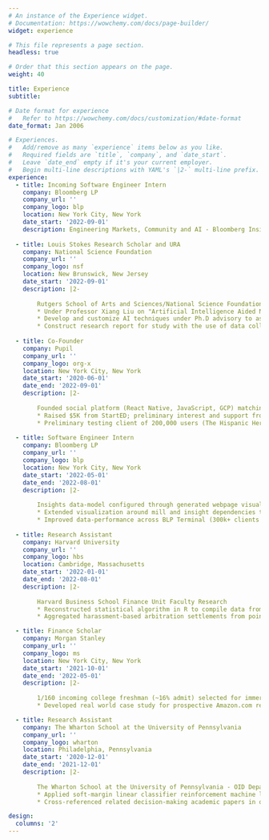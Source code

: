 ```yaml
---
# An instance of the Experience widget.
# Documentation: https://wowchemy.com/docs/page-builder/
widget: experience

# This file represents a page section.
headless: true

# Order that this section appears on the page.
weight: 40

title: Experience
subtitle:

# Date format for experience
#   Refer to https://wowchemy.com/docs/customization/#date-format
date_format: Jan 2006

# Experiences.
#   Add/remove as many `experience` items below as you like.
#   Required fields are `title`, `company`, and `date_start`.
#   Leave `date_end` empty if it's your current employer.
#   Begin multi-line descriptions with YAML's `|2-` multi-line prefix.
experience:
  - title: Incoming Software Engineer Intern
    company: Bloomberg LP
    company_url: ''
    company_logo: blp
    location: New York City, New York
    date_start: '2022-09-01'
    description: Engineering Markets, Community and AI - Bloomberg Insights Platform as a Service (IPaaS) Framework Team
    
  - title: Louis Stokes Research Scholar and URA
    company: National Science Foundation
    company_url: ''
    company_logo: nsf
    location: New Brunswick, New Jersey
    date_start: '2022-09-01'
    description: |2-
    
        Rutgers School of Arts and Sciences/National Science Foundation Funded Research
        * Under Professor Xiang Liu on "Artificial Intelligence Aided Next Generation Intelligent Transportation Systems"
        * Develop and customize AI techniques under Ph.D advisory to assess high-impact transportation issues
        * Construct research report for study with the use of data collected on AI in transportation and configured techniques
    
  - title: Co-Founder
    company: Pupil
    company_url: ''
    company_logo: org-x
    location: New York City, New York
    date_start: '2020-06-01'
    date_end: '2022-09-01'
    description: |2- 
    
        Founded social platform (React Native, JavaScript, GCP) matching high schoolers and mentors (undergraduate/graduate, alumni, affiliates) from partnered universities/organizations via an algorithm of commonalities (interests in school, study, and careers)
        * Raised $5K from StartED; preliminary interest and support from Cornell, NYU, Santa Clara University, Barnard College
        * Preliminary testing client of 200,000 users (The Hispanic Heritage Foundation) for MVP in early 2022
    
  - title: Software Engineer Intern
    company: Bloomberg LP
    company_url: ''
    company_logo: blp
    location: New York City, New York
    date_start: '2022-05-01'
    date_end: '2022-08-01'
    description: |2- 
    
        Insights data-model configured through generated webpage visualization using Python, SCSS, YAML, Web Visualizations, BBGithub/Git, Linux CLI, BCC Webservers
        * Extended visualization around mill and insight dependencies to reduce friction in data-model
        * Improved data-performance across BLP Terminal (300k+ clients worldwide)
       
  - title: Research Assistant
    company: Harvard University
    company_url: ''
    company_logo: hbs
    location: Cambridge, Massachusetts
    date_start: '2022-01-01'
    date_end: '2022-08-01'
    description: |2- 
    
        Harvard Business School Finance Unit Faculty Research
        * Reconstructed statistical algorithm in R to compile data from a set of 300+ case documents, and examining case documents to configure conclusions for the study
        * Aggregated harassment-based arbitration settlements from points of contacts within securities organizations, in order to analyze trends in discrimination

  - title: Finance Scholar
    company: Morgan Stanley
    company_url: ''
    company_logo: ms
    location: New York City, New York
    date_start: '2021-10-01'
    date_end: '2022-05-01'
    description: |2- 
    
        1/160 incoming college freshman (~16% admit) selected for immersive 5-month program in finance, business & economics research instructed by Morgan Stanley Executives
        * Developed real world case study for prospective Amazon.com refinancing deal

  - title: Research Assistant
    company: The Wharton School at the University of Pennsylvania
    company_url: ''
    company_logo: wharton
    location: Philadelphia, Pennsylvania
    date_start: '2020-12-01'
    date_end: '2021-12-01'
    description: |2- 
    
        The Wharton School at the University of Pennsylvania - OID Department Faculty Research
        * Applied soft-margin linear classifier reinforcement machine learning with SVM in behavioral decision-making study concerning inmate trial appearances
        * Cross-referenced related decision-making academic papers in order to produced rederivation of SVM equation provided characteristic variables (age, racial background, sentence type, etc.)

design:
  columns: '2'
---
```

